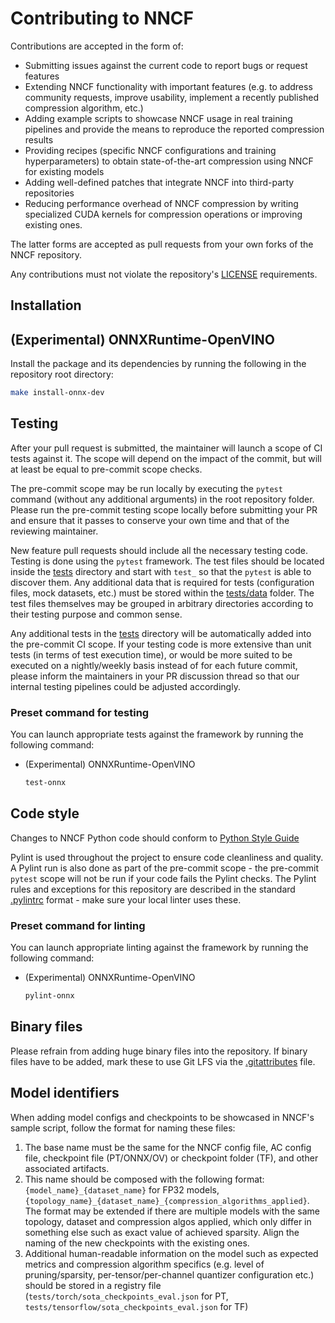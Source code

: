 # Contributing to NNCF

Contributions are accepted in the form of:

* Submitting issues against the current code to report bugs or request features
* Extending NNCF functionality with important features (e.g. to address community requests, improve usability, implement a recently published compression algorithm, etc.)
* Adding example scripts to showcase NNCF usage in real training pipelines and provide the means to reproduce the reported compression results
* Providing recipes (specific NNCF configurations and training hyperparameters) to obtain state-of-the-art compression using NNCF for existing models
* Adding well-defined patches that integrate NNCF into third-party repositories
* Reducing performance overhead of NNCF compression by writing specialized CUDA kernels for compression operations or improving existing ones.

The latter forms are accepted as pull requests from your own forks of the NNCF repository.

Any contributions must not violate the repository's [LICENSE](./LICENSE) requirements.

## Installation

## (Experimental) ONNXRuntime-OpenVINO

Install the package and its dependencies by running the following in the repository root directory:

```bash
make install-onnx-dev
```

## Testing

After your pull request is submitted, the maintainer will launch a scope of CI tests against it.
The scope will depend on the impact of the commit, but will at least be equal to pre-commit scope checks.

The pre-commit scope may be run locally by executing the `pytest` command (without any additional arguments) in the root repository folder.
Please run the pre-commit testing scope locally before submitting your PR and ensure that it passes to conserve your own time and that of the reviewing maintainer.

New feature pull requests should include all the necessary testing code.
Testing is done using the `pytest` framework.
The test files should be located inside the [tests](./tests) directory and start with `test_` so that the `pytest` is able to discover them.
Any additional data that is required for tests (configuration files, mock datasets, etc.) must be stored within the [tests/data](./tests/data) folder.
The test files themselves may be grouped in arbitrary directories according to their testing purpose and common sense.

Any additional tests in the [tests](./tests) directory will be automatically added into the pre-commit CI scope.
If your testing code is more extensive than unit tests (in terms of test execution time), or would be more suited to be executed on a nightly/weekly basis instead of for each future commit, please inform the maintainers in your PR discussion thread so that our internal testing pipelines could be adjusted accordingly.

### Preset command for testing

You can launch appropriate tests against the framework by running the following command:

* (Experimental) ONNXRuntime-OpenVINO

    ```bash
    test-onnx
    ```

## Code style

Changes to NNCF Python code should conform to [Python Style Guide](./docs/styleguide/PyGuide.md)

Pylint is used throughout the project to ensure code cleanliness and quality.
A Pylint run is also done as part of the pre-commit scope - the pre-commit `pytest` scope will not be run if your code fails the Pylint checks.
The Pylint rules and exceptions for this repository are described in the standard [.pylintrc](./.pylintrc) format - make sure your local linter uses these.

### Preset command for linting

You can launch appropriate linting against the framework by running the following command:

* (Experimental) ONNXRuntime-OpenVINO

    ```bash
    pylint-onnx
    ```

## Binary files

Please refrain from adding huge binary files into the repository. If binary files have to be added, mark these to use Git LFS via the [.gitattributes](./.gitattributes) file.

## Model identifiers

When adding model configs and checkpoints to be showcased in NNCF's sample script, follow the format for naming these files:

1. The base name must be the same for the NNCF config file, AC config file, checkpoint file (PT/ONNX/OV) or checkpoint folder (TF), and other associated artifacts.
2. This name should be composed with the following format: `{model_name}_{dataset_name}` for FP32 models, `{topology_name}_{dataset_name}_{compression_algorithms_applied}`. The format may be extended if there are multiple models with the same topology, dataset and compression algos applied, which only differ in something else such as exact value of achieved sparsity. Align the naming of the new checkpoints with the existing ones.
3. Additional human-readable information on the model such as expected metrics and compression algorithm specifics (e.g. level of pruning/sparsity, per-tensor/per-channel quantizer configuration etc.) should be stored in a registry file (`tests/torch/sota_checkpoints_eval.json` for PT, `tests/tensorflow/sota_checkpoints_eval.json` for TF)
